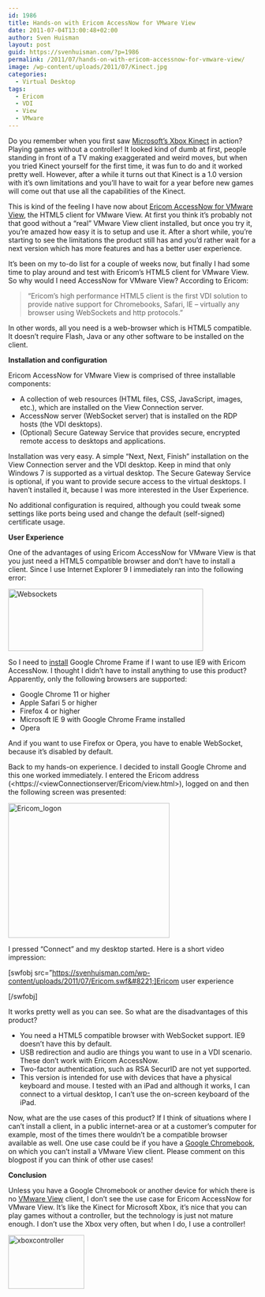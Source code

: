 ```yaml
---
id: 1986
title: Hands-on with Ericom AccessNow for VMware View
date: 2011-07-04T13:00:48+02:00
author: Sven Huisman
layout: post
guid: https://svenhuisman.com/?p=1986
permalink: /2011/07/hands-on-with-ericom-accessnow-for-vmware-view/
image: /wp-content/uploads/2011/07/Kinect.jpg
categories:
  - Virtual Desktop
tags:
  - Ericom
  - VDI
  - View
  - VMware
---
```

Do you remember when you first saw <a href="http://www.xbox.com/en-US/Kinect" target="_blank">Microsoft’s Xbox Kinect</a> in action? Playing games without a controller! It looked kind of dumb at first, people standing in front of a TV making exaggerated and weird moves, but when you tried Kinect yourself for the first time, it was fun to do and it worked pretty well. However, after a while it turns out that Kinect is a 1.0 version with it’s own limitations and you’ll have to wait for a year before new games will come out that use all the capabilities of the Kinect.

This is kind of the feeling I have now about <a href="http://www.ericom.com/html5_client_vmware_view.asp" target="_blank">Ericom AccessNow for VMware View</a>, the HTML5 client for VMware View. At first you think it’s probably not that good without a “real” VMware View client installed, but once you try it, you’re amazed how easy it is to setup and use it. After a short while, you&#8217;re starting to see the limitations the product still has and you’d rather wait for a next version which has more features and has a better user experience.

<!--more-->

It’s been on my to-do list for a couple of weeks now, but finally I had some time to play around and test with Ericom’s HTML5 client for VMware View. So why would I need AccessNow for VMware View? According to Ericom:

> &#8220;Ericom&#8217;s high performance HTML5 client is the first VDI solution to provide native support for Chromebooks, Safari, IE &#8211; virtually any browser using WebSockets and http protocols.&#8221;

In other words, all you need is a web-browser which is HTML5 compatible. It doesn’t require Flash, Java or any other software to be installed on the client.

**Installation and configuration**

Ericom AccessNow for VMware View is comprised of three installable components:

  * A collection of web resources (HTML files, CSS, JavaScript, images, etc.), which are installed on the View Connection server.
  * AccessNow server (WebSocket server) that is installed on the RDP hosts (the VDI desktops).
  * (Optional) Secure Gateway Service that provides secure, encrypted remote access to desktops and applications.

Installation was very easy. A simple “Next, Next, Finish” installation on the View Connection server and the VDI desktop. Keep in mind that only Windows 7 is supported as a virtual desktop. The Secure Gateway Service is optional, if you want to provide secure access to the virtual desktops. I haven’t installed it, because I was more interested in the User Experience.

No additional configuration is required, although you could tweak some settings like ports being used and change the default (self-signed) certificate usage.

**User Experience**

One of the advantages of using Ericom AccessNow for VMware View is that you just need a HTML5 compatible browser and don’t have to install a client. Since I use Internet Explorer 9 I immediately ran into the following error:

[<img style="background-image: none; padding-left: 0px; padding-right: 0px; display: inline; padding-top: 0px; border-width: 0px;" title="Websockets" src="https://svenhuisman.com/wp-content/uploads/2011/07/Websockets_thumb.png" border="0" alt="Websockets" width="395" height="126" />](https://svenhuisman.com/wp-content/uploads/2011/07/Websockets.png)

So I need to <span style="text-decoration: underline;">install</span> Google Chrome Frame if I want to use IE9 with Ericom AccessNow. I thought I didn&#8217;t have to install anything to use this product? Apparently, only the following browsers are supported:

  * Google Chrome 11 or higher
  * Apple Safari 5 or higher
  * Firefox 4 or higher
  * Microsoft IE 9 with Google Chrome Frame installed
  * Opera

And if you want to use Firefox or Opera, you have to enable WebSocket, because it’s disabled by default.

Back to my hands-on experience. I decided to install Google Chrome and this one worked immediately. I entered the Ericom address (<https://<viewConnectionserver/Ericom/view.html>), logged on and then the following screen was presented:

[<img style="background-image: none; padding-left: 0px; padding-right: 0px; display: inline; padding-top: 0px; border-width: 0px;" title="Ericom_logon" src="https://svenhuisman.com/wp-content/uploads/2011/07/Ericom_logon_thumb.png" border="0" alt="Ericom_logon" width="327" height="273" />](https://svenhuisman.com/wp-content/uploads/2011/07/Ericom_logon.png)

I pressed “Connect” and my desktop started. Here is a short video impression:

[swfobj src=&#8221;https://svenhuisman.com/wp-content/uploads/2011/07/Ericom.swf&#8221;]Ericom user experience

[/swfobj]

It works pretty well as you can see. So what are the disadvantages of this product?

  * You need a HTML5 compatible browser with WebSocket support. IE9 doesn’t have this by default.
  * USB redirection and audio are things you want to use in a VDI scenario. These don’t work with Ericom AccessNow.
  * Two-factor authentication, such as RSA SecurID are not yet supported.
  * This version is intended for use with devices that have a physical keyboard and mouse. I tested with an iPad and although it works, I can connect to a virtual desktop, I can’t use the on-screen keyboard of the iPad.

Now, what are the use cases of this product? If I think of situations where I can’t install a client, in a public internet-area or at a customer’s computer for example, most of the times there wouldn’t be a compatible browser available as well. One use case could be if you have a <a href="http://www.google.com/chromebook/" target="_blank">Google Chromebook</a>, on which you can’t install a VMware View client. Please comment on this blogpost if you can think of other use cases!

**Conclusion**

Unless you have a Google Chromebook or another device for which there is no <a href="http://www.vmware.com/products/view" target="_blank">VMware View</a> client, I don’t see the use case for Ericom AccessNow for VMware View. It’s like the Kinect for Microsoft Xbox, it’s nice that you can play games without a controller, but the technology is just not mature enough. I don’t use the Xbox very often, but when I do, I use a controller!

[<img style="background-image: none; padding-left: 0px; padding-right: 0px; display: inline; padding-top: 0px; border: 0px;" title="xboxcontroller" src="https://svenhuisman.com/wp-content/uploads/2011/07/xboxcontroller_thumb.jpg" border="0" alt="xboxcontroller" width="154" height="109" />](https://svenhuisman.com/wp-content/uploads/2011/07/xboxcontroller.jpg)
